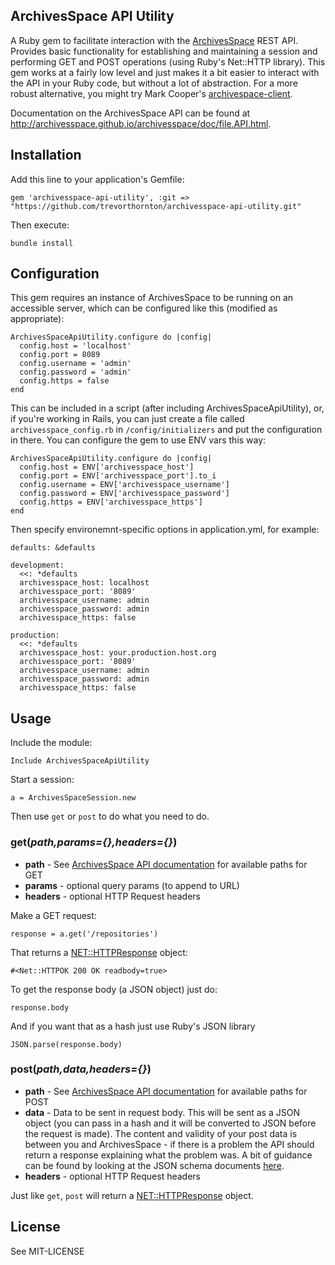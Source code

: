 ## ArchivesSpace API Utility

A Ruby gem to facilitate interaction with the [ArchivesSpace](http://archivesspace.org/) REST API. Provides basic functionality for establishing and maintaining a session and performing GET and POST operations (using Ruby's Net::HTTP library). This gem works at a fairly low level and just makes it a bit easier to interact with the API in your Ruby code, but without a lot of abstraction. For a more robust alternative, you might try Mark Cooper's [archivespace-client](https://github.com/mark-cooper/archivesspace-client).

Documentation on the ArchivesSpace API can be found at http://archivesspace.github.io/archivesspace/doc/file.API.html.

## Installation

Add this line to your application's Gemfile:

    gem 'archivesspace-api-utility', :git => "https://github.com/trevorthornton/archivesspace-api-utility.git"

Then execute:

    bundle install


## Configuration

This gem requires an instance of ArchivesSpace to be running on an accessible server, which can be configured like this (modified as appropriate):

```
ArchivesSpaceApiUtility.configure do |config|
  config.host = 'localhost'
  config.port = 8089
  config.username = 'admin'
  config.password = 'admin'
  config.https = false
end
```

This can be included in a script (after including ArchivesSpaceApiUtility), or, if you're working in Rails, you can just create a file called `archivesspace_config.rb` in `/config/initializers` and put the configuration in there. You can configure the gem to use ENV vars this way:

```
ArchivesSpaceApiUtility.configure do |config|
  config.host = ENV['archivesspace_host']
  config.port = ENV['archivesspace_port'].to_i
  config.username = ENV['archivesspace_username']
  config.password = ENV['archivesspace_password']
  config.https = ENV['archivesspace_https']
end
```

Then specify environemnt-specific options in application.yml, for example:

```
defaults: &defaults
  
development:
  <<: *defaults   
  archivesspace_host: localhost
  archivesspace_port: '8089'
  archivesspace_username: admin
  archivesspace_password: admin
  archivesspace_https: false

production:
  <<: *defaults
  archivesspace_host: your.production.host.org
  archivesspace_port: '8089'
  archivesspace_username: admin
  archivesspace_password: admin
  archivesspace_https: false

```


## Usage

Include the module:

```
Include ArchivesSpaceApiUtility
```

Start a session:

```
a = ArchivesSpaceSession.new
```

Then use `get` or `post` to do what you need to do.

### get(*path,params={},headers={}*)

* **path** - See [ArchivesSpace API documentation](http://archivesspace.github.io/archivesspace/doc/file.API.html) for available paths for GET
* **params** - optional query params (to append to URL)
* **headers** - optional HTTP Request headers

Make a GET request:

    response = a.get('/repositories')

That returns a [NET::HTTPResponse](http://www.ruby-doc.org/stdlib-2.1.1/libdoc/net/http/rdoc/Net/HTTPResponse.html) object:

```
#<Net::HTTPOK 200 OK readbody=true>
```

To get the response body (a JSON object) just do:

```
response.body
 ```

And if you want that as a hash just use Ruby's JSON library

```
JSON.parse(response.body)
 ```

### post(*path,data,headers={}*)

* **path** - See [ArchivesSpace API documentation](http://archivesspace.github.io/archivesspace/doc/file.API.html) for available paths for POST
* **data** - Data to be sent in request body. This will be sent as a JSON object (you can pass in a hash and it will be converted to JSON before the request is made). The content and validity of your post data is between you and ArchivesSpace - if there is a problem the API should return a response explaining what the problem was. A bit of guidance can be found by looking at the JSON schema documents [here](https://github.com/hudmol/archivesspace/tree/master/common/schemas).
* **headers** - optional HTTP Request headers

Just like `get`, `post` will return a [NET::HTTPResponse](http://www.ruby-doc.org/stdlib-2.1.1/libdoc/net/http/rdoc/Net/HTTPResponse.html) object.

## License

See MIT-LICENSE
